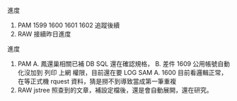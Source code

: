 進度

1. PAM 1599 1600 1601 1602 追蹤後續
2. RAW 接續昨日進度


進度

1. PAM 
    A. 鳳還巢相關已補 DB SQL 還在確認規格，
    B. 差件 1609 公用帳號自動化沒加到 列印 上網 權限，目前還在要 LOG
   SAM
    A. 1600 目前看邏輯正常，在等正式機 rquest 資料，猜是撈不到導致當成第一筆重複
2. RAW
   jstree 照查到的文章，補設定檔後，還是會自動展開，還在研究。
